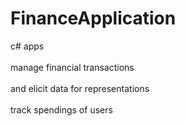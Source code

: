 # FinanceApplication
c# apps<br><br>
manage financial transactions<br><br>
and elicit data for representations<br><br>
track spendings of users<br>
